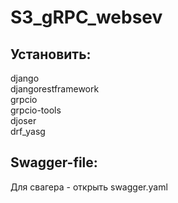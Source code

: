 # S3_gRPC_websev
## Установить:
django <br/>
djangorestframework <br/>
grpcio <br/>
grpcio-tools <br/>
djoser <br/>
drf_yasg <br/>
## Swagger-file:
Для свагера - открыть swagger.yaml
